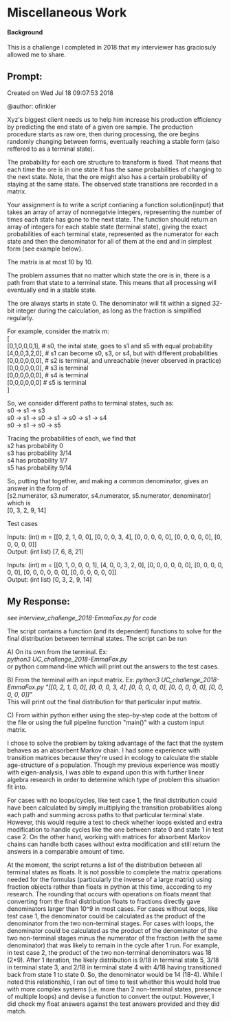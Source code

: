 # Miscellaneous Work

#### Background
This is a challenge I completed in 2018 that my interviewer has graciosuly allowed me to share. 

## Prompt:
Created on Wed Jul 18 09:07:53 2018

@author: ofinkler

Xyz's biggest client needs us to help him increase his production
efficiency by predicting the end state of a given ore sample.
The production procedure starts as raw ore, then during processing, the ore 
begins randomly changing between forms, eventually reaching a stable form 
(also reffered to as a terminal state). 

The probability for each ore structure to transform is fixed.
That means that each time the ore is in one state it has the same probabilities 
of changing to the next state. Note, that the ore might also has a certain 
probability of staying at the same state. 
The observed state transitions are recorded in a matrix. 

Your assignment is to write a script contianing a function solution(input) that 
takes an array of array of nonnegatvie integers, representing the number of 
times each state has gone to the next state.
The function should return an array of integers for each stable state (terminal 
state), giving the exact probabilities of each terminal state, represented as 
the numerator for each state and then the denominator for all of them at the end 
and in simplest form (see example below). 

The matrix is at most 10 by 10. 

The problem assumes that no matter which state the ore is in, there
is a path from that state to a terminal state. 
This means that all processing will eventually end in a stable state.

The ore always starts in state 0. 
The denominator will fit within a signed 32-bit integer during the calculation, 
as long as the fraction is simplified regularly.

For example, consider the matrix m:\
[ \
 [0,1,0,0,0,1], # s0, the inital state, goes to s1 and s5 with equal probability\
 [4,0,0,3,2,0], # s1 can become s0, s3, or s4, but with different probabilities\
 [0,0,0,0,0,0], # s2 is terminal, and unreachable (never observed in practice)\
 [0,0,0,0,0,0], # s3 is terminal\
 [0,0,0,0,0,0], # s4 is terminal\
 [0,0,0,0,0,0]  # s5 is terminal\
]

So, we consider different paths to terminal states, such as:\
s0 -> s1 -> s3\
s0 -> s1 -> s0 -> s1 -> s0 -> s1 -> s4\
s0 -> s1 -> s0 -> s5

Tracing the probabilities of each, we find that \
s2 has probability 0\
s3 has probability 3/14\
s4 has probability 1/7\
s5 has probability 9/14 

So, putting that together, and making a common denominator, gives an answer in 
the form of \
[s2.numerator, s3.numerator, s4.numerator, s5.numerator, denominator] \
which is \
[0, 3, 2, 9, 14]

Test cases

Inputs: (int) m = [[0, 2, 1, 0, 0], [0, 0, 0, 3, 4], [0, 0, 0, 0, 0], [0, 0, 0, 0, 0], [0, 0, 0, 0, 0]]\
Output: (int list) [7, 6, 8, 21]

Inputs: (int) m = [[0, 1, 0, 0, 0, 1], [4, 0, 0, 3, 2, 0], [0, 0, 0, 0, 0, 0], [0, 0, 0, 0, 0, 0], [0, 0, 0, 0, 0, 0], [0, 0, 0, 0, 0, 0]]\
Output: (int list) [0, 3, 2, 9, 14]

## My Response:
_see interview_challenge_2018-EmmaFox.py for code_

The script contains a function (and its dependent) functions to solve for the final distribution between terminal states. The script can be run 

A) On its own from the terminal. Ex: \
_python3 UC_challenge_2018-EmmaFox.py_ \
or python command-line which will print out the answers to the test cases. 

B) From the terminal with an input matrix. Ex: 
_python3 UC_challenge_2018-EmmaFox.py "[[0, 2, 1, 0, 0], [0, 0, 0, 3, 4], [0, 0, 0, 0, 0], [0, 0, 0, 0, 0], [0, 0, 0, 0, 0]]"_\
This will print out the final distribution for that particular input matrix. 

C) From within python either using the step-by-step code at the bottom of the file or using the full pipeline function "main()" with a custom input matrix. 

I chose to solve the problem by taking advantage of the fact that the system behaves as an absorbent Markov chain. I had some experience with transition matrices because they're used in ecology to calculate the stable age-structure of a population. Though my previous experience was mostly with eigen-analysis, I was able to expand upon this with further linear algebra research in order to determine which type of problem this situation fit into. 

For cases with no loops/cycles, like test case 1, the final distribution could have been calculated by simply multiplying the transition probabilities along each path and summing across paths to that particular terminal state. However, this would require a test to check whether loops existed and extra modification to handle cycles like the one between state 0 and state 1 in test case 2. On the other hand, working with matrices for absorbent Markov chains can handle both cases without extra modification and still return the answers in a comparable amount of time. 

At the moment, the script returns a list of the distribution between all terminal states as floats. It is not possible to complete the matrix operations needed for the formulas (particularly the inverse of a large matrix) using fraction objects rather than floats in python at this time, according to my research. The rounding that occurs with operations on floats meant that converting from the final distribution floats to fractions directly gave denominators larger than 10^9 in most cases.  For cases without loops, like test case 1, the denominator could be calculated as the product of the denominator from the two non-terminal stages. For cases with loops, the denominator could be calculated as the product of the denominator of the two non-terminal stages minus the numerator of the fraction (with the same denominator) that was likely to remain in the cycle after 1 run. For example, in test case 2, the product of the two non-terminal denominators was 18 (2*9). After 1 iteration, the likely distribution is 9/18 in terminal state 5, 3/18 in terminal state 3, and 2/18 in terminal state 4 with 4/18 having transitioned back from state 1 to state 0. So, the denominator would be 14 (18-4). While I noted this relationship, I ran out of time to test whether this would hold true with more complex systems (i.e. more than 2 non-terminal states, presence of multiple loops) and devise a function to convert the output. However, I did check my float answers against the test answers provided and they did match.